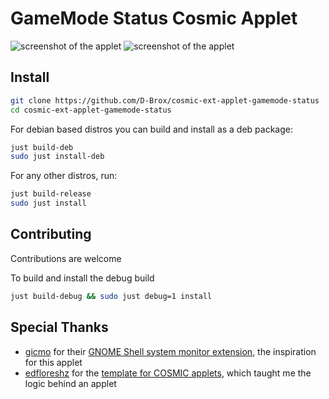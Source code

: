 # GameMode Status Cosmic Applet



![screenshot of the applet](./res/screenshot1.png) ![screenshot of the applet](./res/screenshot2.png)

## Install

```sh
git clone https://github.com/D-Brox/cosmic-ext-applet-gamemode-status
cd cosmic-ext-applet-gamemode-status
```

For debian based distros you can build and install as a deb package:
```sh
just build-deb
sudo just install-deb
```

For any other distros, run:
```sh
just build-release
sudo just install
```

## Contributing

Contributions are welcome

To build and install the debug build

```sh
just build-debug && sudo just debug=1 install
```

## Special Thanks

- [gicmo](https://github.com/gicmo) for their [GNOME Shell system monitor extension](https://github.com/gicmo/gamemode-extension), the inspiration for this applet
- [edfloreshz](https://github.com/edfloreshz) for the [template for COSMIC applets](https://github.com/edfloreshz/cosmic-applet-template), which taught me the logic behind an applet
